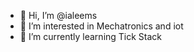 - 👋 Hi, I’m @ialeems
- 👀 I’m interested in Mechatronics and iot
- 🌱 I’m currently learning Tick Stack

<!---
ialeems/ialeems is a ✨ special ✨ repository because its `README.md` (this file) appears on your GitHub profile.
You can click the Preview link to take a look at your changes.
--->
